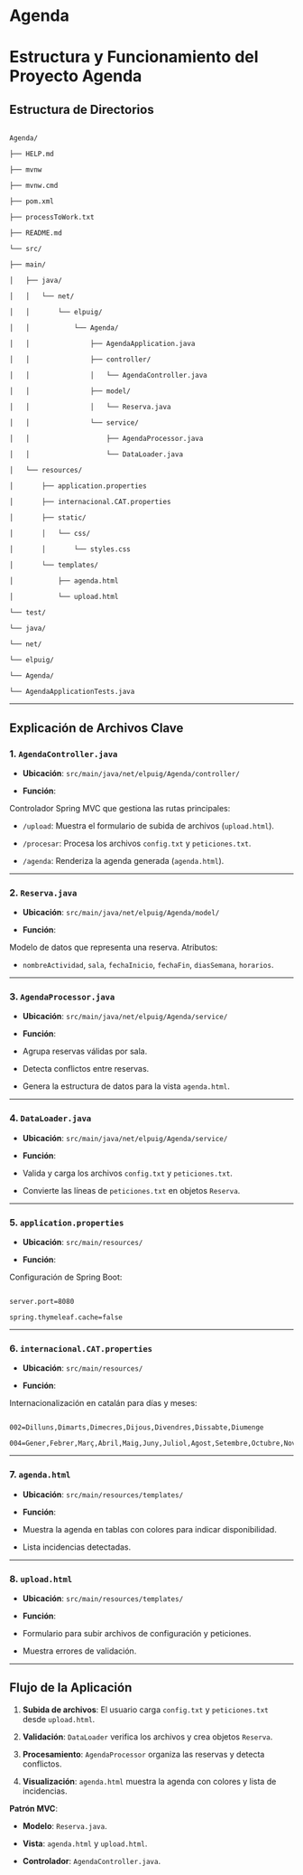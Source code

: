 # Agenda
# Estructura y Funcionamiento del Proyecto Agenda

## Estructura de Directorios

```plaintext

Agenda/

├── HELP.md

├── mvnw

├── mvnw.cmd

├── pom.xml

├── processToWork.txt

├── README.md

└── src/

├── main/

│   ├── java/

│   │   └── net/

│   │       └── elpuig/

│   │           └── Agenda/

│   │               ├── AgendaApplication.java

│   │               ├── controller/

│   │               │   └── AgendaController.java

│   │               ├── model/

│   │               │   └── Reserva.java

│   │               └── service/

│   │                   ├── AgendaProcessor.java

│   │                   └── DataLoader.java

│   └── resources/

│       ├── application.properties

│       ├── internacional.CAT.properties

│       ├── static/

│       │   └── css/

│       │       └── styles.css

│       └── templates/

│           ├── agenda.html

│           └── upload.html

└── test/

└── java/

└── net/

└── elpuig/

└── Agenda/

└── AgendaApplicationTests.java

```

---

## Explicación de Archivos Clave

### 1. `AgendaController.java`

- **Ubicación**: `src/main/java/net/elpuig/Agenda/controller/`

- **Función**:

Controlador Spring MVC que gestiona las rutas principales:

- `/upload`: Muestra el formulario de subida de archivos (`upload.html`).

- `/procesar`: Procesa los archivos `config.txt` y `peticiones.txt`.

- `/agenda`: Renderiza la agenda generada (`agenda.html`).

---

### 2. `Reserva.java`

- **Ubicación**: `src/main/java/net/elpuig/Agenda/model/`

- **Función**:

Modelo de datos que representa una reserva. Atributos:

- `nombreActividad`, `sala`, `fechaInicio`, `fechaFin`, `diasSemana`, `horarios`.

---

### 3. `AgendaProcessor.java`

- **Ubicación**: `src/main/java/net/elpuig/Agenda/service/`

- **Función**:

- Agrupa reservas válidas por sala.

- Detecta conflictos entre reservas.

- Genera la estructura de datos para la vista `agenda.html`.

---

### 4. `DataLoader.java`

- **Ubicación**: `src/main/java/net/elpuig/Agenda/service/`

- **Función**:

- Valida y carga los archivos `config.txt` y `peticiones.txt`.

- Convierte las líneas de `peticiones.txt` en objetos `Reserva`.

---

### 5. `application.properties`

- **Ubicación**: `src/main/resources/`

- **Función**:

Configuración de Spring Boot:

```properties

server.port=8080

spring.thymeleaf.cache=false

```

---

### 6. `internacional.CAT.properties`

- **Ubicación**: `src/main/resources/`

- **Función**:

Internacionalización en catalán para días y meses:

```properties

002=Dilluns,Dimarts,Dimecres,Dijous,Divendres,Dissabte,Diumenge

004=Gener,Febrer,Març,Abril,Maig,Juny,Juliol,Agost,Setembre,Octubre,Novembre,Desembre

```

---

### 7. `agenda.html`

- **Ubicación**: `src/main/resources/templates/`

- **Función**:

- Muestra la agenda en tablas con colores para indicar disponibilidad.

- Lista incidencias detectadas.

---

### 8. `upload.html`

- **Ubicación**: `src/main/resources/templates/`

- **Función**:

- Formulario para subir archivos de configuración y peticiones.

- Muestra errores de validación.

---

## Flujo de la Aplicación

1. **Subida de archivos**: El usuario carga `config.txt` y `peticiones.txt` desde `upload.html`.

2. **Validación**: `DataLoader` verifica los archivos y crea objetos `Reserva`.

3. **Procesamiento**: `AgendaProcessor` organiza las reservas y detecta conflictos.

4. **Visualización**: `agenda.html` muestra la agenda con colores y lista de incidencias.

**Patrón MVC**:

- **Modelo**: `Reserva.java`.

- **Vista**: `agenda.html` y `upload.html`.

- **Controlador**: `AgendaController.java`.

```